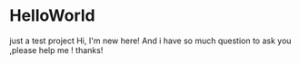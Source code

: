 # HelloWorld
just a test project
Hi, I'm new here! And i have so much question to ask you ,please help me !
thanks!
